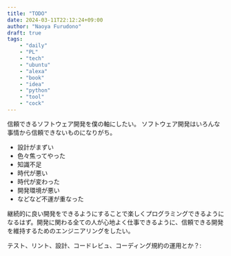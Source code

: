 ```yaml
---
title: "TODO"
date: 2024-03-11T22:12:24+09:00
author: "Naoya Furudono"
draft: true
tags:
    - "daily"
    - "PL"
    - "tech"
    - "ubuntu"
    - "alexa"
    - "book"
    - "idea"
    - "python"
    - "tool"
    - "cock"
---
```


信頼できるソフトウェア開発を僕の軸にしたい。
ソフトウェア開発はいろんな事情から信頼できないものになりがち。

- 設計がまずい
- 色々焦ってやった
- 知識不足
- 時代が悪い
- 時代が変わった
- 開発環境が悪い
- などなど不運が重なった

継続的に良い開発をできるようにすることで楽しくプログラミングできるようになるはず。開発に関わる全ての人が心地よく仕事できるように、信頼できる開発を維持するためのエンジニアリングをしたい。

テスト、リント、設計、コードレビュ、コーディング規約の運用とか？:

